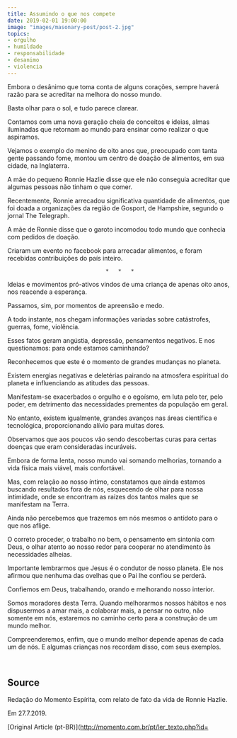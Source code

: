 ```yaml
---
title: Assumindo o que nos compete
date: 2019-02-01 19:00:00
image: "images/masonary-post/post-2.jpg"
topics: 
- orgulho
- humildade
- responsabilidade
- desanimo
- violencia
---
```


Embora o desânimo que toma conta de alguns corações, sempre haverá razão para
se acreditar na melhora do nosso mundo.

Basta olhar para o sol, e tudo parece clarear.

Contamos com uma nova geração cheia de conceitos e ideias, almas iluminadas que
retornam ao mundo para ensinar como realizar o que aspiramos.

Vejamos o exemplo do menino de oito anos que, preocupado com tanta gente
passando fome, montou um centro de doação de alimentos, em sua cidade, na
Inglaterra.

A mãe do pequeno Ronnie Hazlie disse que ele não conseguia acreditar que
algumas pessoas não tinham o que comer.

Recentemente, Ronnie arrecadou significativa quantidade de alimentos, que foi
doada a organizações da região de Gosport, de Hampshire, segundo o jornal The
Telegraph.

A mãe de Ronnie disse que o garoto incomodou todo mundo que conhecia com
pedidos de doação.

Criaram um evento no facebook para arrecadar alimentos, e foram recebidas
contribuições do país inteiro.

                                   *   *   *

Ideias e movimentos pró-ativos vindos de uma criança de apenas oito anos, nos
reacende a esperança.

Passamos, sim, por momentos de apreensão e medo.

A todo instante, nos chegam informações variadas sobre catástrofes, guerras,
fome, violência.

Esses fatos geram angústia, depressão, pensamentos negativos. E nos
questionamos: para onde estamos caminhando?

Reconhecemos que este é o momento de grandes mudanças no planeta.

Existem energias negativas e deletérias pairando na atmosfera espiritual do
planeta e influenciando as atitudes das pessoas.

Manifestam-se exacerbados o orgulho e o egoísmo, em luta pelo ter, pelo poder,
em detrimento das necessidades prementes da população em geral.

No entanto, existem igualmente, grandes avanços nas áreas científica e
tecnológica, proporcionando alívio para muitas dores.

Observamos que aos poucos vão sendo descobertas curas para certas doenças que
eram consideradas incuráveis.

Embora de forma lenta, nosso mundo vai somando melhorias, tornando a vida
física mais viável, mais confortável.

Mas, com relação ao nosso íntimo, constatamos que ainda estamos buscando
resultados fora de nós, esquecendo de olhar para nossa intimidade, onde se
encontram as raízes dos tantos males que se manifestam na Terra.

Ainda não percebemos que trazemos em nós mesmos o antídoto para o que nos
aflige.

O correto proceder, o trabalho no bem, o pensamento em sintonia com Deus, o
olhar atento ao nosso redor para cooperar no atendimento às necessidades
alheias.

Importante lembrarmos que Jesus é o condutor de nosso planeta. Ele nos afirmou
que nenhuma das ovelhas que o Pai lhe confiou se perderá.

Confiemos em Deus, trabalhando, orando e melhorando nosso interior.

Somos moradores desta Terra. Quando melhorarmos nossos hábitos e nos
dispusermos a amar mais, a colaborar mais, a pensar no outro, não somente em
nós, estaremos no caminho certo para a construção de um mundo melhor.

Compreenderemos, enfim, que o mundo melhor depende apenas de cada um de nós. E
algumas crianças nos recordam disso, com seus exemplos.

 
## Source
Redação do Momento Espírita, com relato
de fato da vida de Ronnie Hazlie.

Em 27.7.2019.

[Original Article (pt-BR)](http://momento.com.br/pt/ler_texto.php?id=
